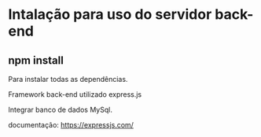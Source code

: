 # Intalação para uso do servidor back-end

## npm install

Para instalar todas as dependências.

Framework back-end utilizado express.js

Integrar banco de dados MySql.

documentação: https://expressjs.com/
